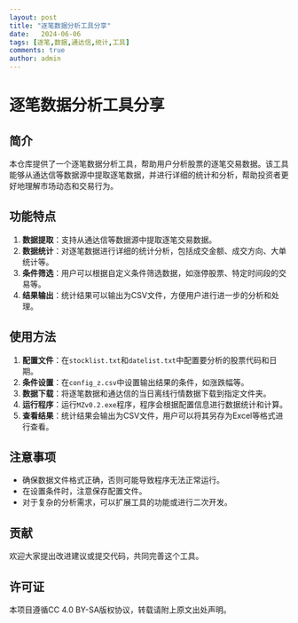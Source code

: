 ```yaml
---
layout: post
title: "逐笔数据分析工具分享"
date:   2024-06-06
tags: [逐笔,数据,通达信,统计,工具]
comments: true
author: admin
---
```

# 逐笔数据分析工具分享

## 简介
本仓库提供了一个逐笔数据分析工具，帮助用户分析股票的逐笔交易数据。该工具能够从通达信等数据源中提取逐笔数据，并进行详细的统计和分析，帮助投资者更好地理解市场动态和交易行为。

## 功能特点
1. **数据提取**：支持从通达信等数据源中提取逐笔交易数据。
2. **数据统计**：对逐笔数据进行详细的统计分析，包括成交金额、成交方向、大单统计等。
3. **条件筛选**：用户可以根据自定义条件筛选数据，如涨停股票、特定时间段的交易等。
4. **结果输出**：统计结果可以输出为CSV文件，方便用户进行进一步的分析和处理。

## 使用方法
1. **配置文件**：在`stocklist.txt`和`datelist.txt`中配置要分析的股票代码和日期。
2. **条件设置**：在`config_z.csv`中设置输出结果的条件，如涨跌幅等。
3. **数据下载**：将逐笔数据和通达信的当日离线行情数据下载到指定文件夹。
4. **运行程序**：运行`MZv0.2.exe`程序，程序会根据配置信息进行数据统计和计算。
5. **查看结果**：统计结果会输出为CSV文件，用户可以将其另存为Excel等格式进行查看。

## 注意事项
- 确保数据文件格式正确，否则可能导致程序无法正常运行。
- 在设置条件时，注意保存配置文件。
- 对于复杂的分析需求，可以扩展工具的功能或进行二次开发。

## 贡献
欢迎大家提出改进建议或提交代码，共同完善这个工具。

## 许可证
本项目遵循CC 4.0 BY-SA版权协议，转载请附上原文出处声明。